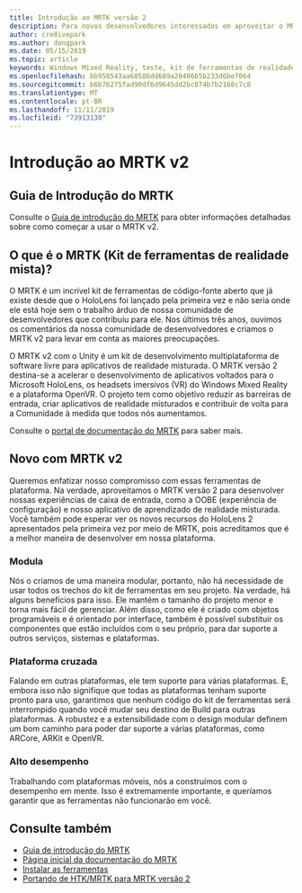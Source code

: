 ```yaml
---
title: Introdução ao MRTK versão 2
description: Para novos desenvolvedores interessados em aproveitar o MRTK
author: cre8ivepark
ms.author: dongpark
ms.date: 05/15/2019
ms.topic: article
keywords: Windows Mixed Reality, teste, kit de ferramentas de realidade mista, MRTK versão 2, MRTK, ferramentas, SDK, HoloLens, HoloLens 2
ms.openlocfilehash: bb958543aa68586dd689a2048665b233d6be7064
ms.sourcegitcommit: b6b76275fad90df6d9645dd2bc074b7b2168c7c8
ms.translationtype: MT
ms.contentlocale: pt-BR
ms.lasthandoff: 11/11/2019
ms.locfileid: "73913130"
---
```

# <a name="getting-started-with-mrtk-v2"></a>Introdução ao MRTK v2

## <a name="mrtk-getting-started-guide"></a>Guia de Introdução do MRTK
Consulte o [Guia de introdução do MRTK](https://microsoft.github.io/MixedRealityToolkit-Unity/Documentation/GettingStartedWithTheMRTK.html) para obter informações detalhadas sobre como começar a usar o MRTK v2.

## <a name="what-is-mixed-reality-toolkit-mrtk"></a>O que é o MRTK (Kit de ferramentas de realidade mista)?
O MRTK é um incrível kit de ferramentas de código-fonte aberto que já existe desde que o HoloLens foi lançado pela primeira vez e não seria onde ele está hoje sem o trabalho árduo de nossa comunidade de desenvolvedores que contribuiu para ele. Nos últimos três anos, ouvimos os comentários da nossa comunidade de desenvolvedores e criamos o MRTK v2 para levar em conta as maiores preocupações.  

O MRTK v2 com o Unity é um kit de desenvolvimento multiplataforma de software livre para aplicativos de realidade misturada.  O MRTK versão 2 destina-se a acelerar o desenvolvimento de aplicativos voltados para o Microsoft HoloLens, os headsets imersivos (VR) do Windows Mixed Reality e a plataforma OpenVR. O projeto tem como objetivo reduzir as barreiras de entrada, criar aplicativos de realidade misturados e contribuir de volta para a Comunidade à medida que todos nós aumentamos. 

Consulte o [portal de documentação do MRTK](https://microsoft.github.io/MixedRealityToolkit-Unity/README.html) para saber mais.

## <a name="new-with-mrtk-v2"></a>Novo com MRTK v2
Queremos enfatizar nosso compromisso com essas ferramentas de plataforma.  Na verdade, aproveitamos o MRTK versão 2 para desenvolver nossas experiências de caixa de entrada, como a OOBE (experiência de configuração) e nosso aplicativo de aprendizado de realidade misturada.  Você também pode esperar ver os novos recursos do HoloLens 2 apresentados pela primeira vez por meio de MRTK, pois acreditamos que é a melhor maneira de desenvolver em nossa plataforma. 

### <a name="modular"></a>Modula
Nós o criamos de uma maneira modular, portanto, não há necessidade de usar todos os trechos do kit de ferramentas em seu projeto.  Na verdade, há alguns benefícios para isso.  Ele mantém o tamanho do projeto menor e torna mais fácil de gerenciar.  Além disso, como ele é criado com objetos programáveis e é orientado por interface, também é possível substituir os componentes que estão incluídos com o seu próprio, para dar suporte a outros serviços, sistemas e plataformas.

### <a name="cross-platform"></a>Plataforma cruzada
Falando em outras plataformas, ele tem suporte para várias plataformas.  E, embora isso não signifique que todas as plataformas tenham suporte pronto para uso, garantimos que nenhum código do kit de ferramentas será interrompido quando você mudar seu destino de Build para outras plataformas.  A robustez e a extensibilidade com o design modular definem um bom caminho para poder dar suporte a várias plataformas, como ARCore, ARKit e OpenVR.

### <a name="performant"></a>Alto desempenho
Trabalhando com plataformas móveis, nós a construímos com o desempenho em mente.  Isso é extremamente importante, e queríamos garantir que as ferramentas não funcionarão em você.

## <a name="see-also"></a>Consulte também
* [Guia de introdução do MRTK](https://microsoft.github.io/MixedRealityToolkit-Unity/Documentation/GettingStartedWithTheMRTK.html)
* [Página inicial da documentação do MRTK](https://microsoft.github.io/MixedRealityToolkit-Unity/README.html)
* [Instalar as ferramentas](install-the-tools.md)
* [Portando de HTK/MRTK para MRTK versão 2](https://microsoft.github.io/MixedRealityToolkit-Unity/Documentation/HTKToMRTKPortingGuide.html)
